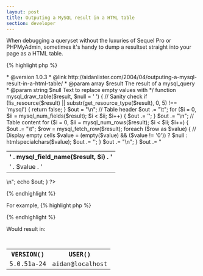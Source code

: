 ```yaml
---
layout: post
title: Outputing a MySQL result in a HTML table
section: developer
---
```

When debugging a queryset without the luxuries of Sequel Pro or PHPMyAdmin, sometimes it's handy to dump a resultset straight into your page as a HTML table.

{% highlight php %}
<?php
/**
 * Replicate the output from `mysql --html`
 *
 * Draws a HTML table from a query resource
 *
 * @author      Aidan Lister <aidan@php.net>
 * @version     1.0.3
 * @link        http://aidanlister.com/2004/04/outputing-a-mysql-result-in-a-html-table/
 * @param       array   $result    The result of a mysql_query
 * @param       string  $null      Text to replace empty values with
 */
function mysql_draw_table($result, $null = '&nbsp;')
{
    // Sanity check
    if (!is_resource($result) ||
        substr(get_resource_type($result), 0, 5) !== 'mysql') {
        return false;
    }

    $out = "<table>\n";
  
    // Table header
    $out .= "\t<tr>";
    for ($i = 0, $ii = mysql_num_fields($result); $i < $ii; $i++) {
        $out .= '<th>' . mysql_field_name($result, $i) . '</th>';
    }
    $out .= "</tr>\n";
  
    // Table content
    for ($i = 0, $ii = mysql_num_rows($result); $i < $ii; $i++) {
        $out .= "\t<tr>";

        $row = mysql_fetch_row($result);
        foreach ($row as $value) {
            // Display empty cells
            $value = (empty($value) && ($value != '0')) ?
                $null :
                htmlspecialchars($value);

            $out .= '<td>' . $value . '</td>';
        }

        $out .= "</tr>\n";
    }
  
    $out .= "</table>\n";
    echo $out;
}
?>
{% endhighlight %}

For example,
{% highlight php %}
<?php
$result = mysql_query("SELECT VERSION(), USER()");
mysql_draw_table($result);
?>
{% endhighlight %}

Would result in:
<code>
<table>
<tr><th>VERSION()</th><th>USER()</th></tr>
<tr><td>5.0.51a-24</td><td>aidan@localhost</td></tr>
</table>
</code>